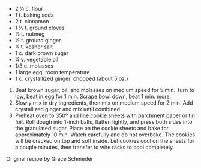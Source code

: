 - 2 ¼ c. flour
- 1 t. baking soda
- 2 t. cinnamon
- 1 ½ t. ground cloves
- ½ t. nutmeg
- ½ t. ground ginger
- ¼ t. kosher salt
- 1 c. dark brown sugar
- ¼ v. vegetable oil
- 1/3 c. molasses
- 1 large egg, room temperature
- 1 c. crystallized ginger, chopped (about 5 oz.)

1. Beat brown sugar, oil, and molasses on medium speed for 5 min. Turn to low, beat in egg for 1 min. Scrape bowl down, beat 1 min. more.
1. Slowly mix in dry ingredients, then mix on medium speed for 2 min. Add crystallized ginger and mix until combined.
1. Preheat oven to 350º and line cookie sheets with parchment paper or tin foil. Roll dough into 1-inch balls, flatten lightly, and press both sides into the granulated sugar. Place on the cookie sheets and bake for approximately 10 min. Watch carefully and do not overbake. The cookies will be cracked on top and soft inside. Let cookies cool on the sheets for a couple minutes, then transfer to wire racks to cool completely.

Original recipe by Grace Schnieder
